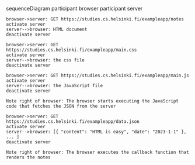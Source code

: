 sequenceDiagram
    participant browser
    participant server
    
    browser->server: GET https://studies.cs.helsinki.fi/exampleapp/notes
    activate server
    server-->browser: HTML document
    deactivate server
    
    browser->server: GET https://studies.cs.helsinki.fi/exampleapp/main.css
    activate server
    server-->browser: the css file
    deactivate server
    
    browser->server: GET https://studies.cs.helsinki.fi/exampleapp/main.js
    activate server
    server-->browser: the JavaScript file
    deactivate server
    
    Note right of browser: The browser starts executing the JavaScript code that fetches the JSON from the server
    
    browser->server: GET https://studies.cs.helsinki.fi/exampleapp/data.json
    activate server
    server-->browser: [{ "content": "HTML is easy", "date": "2023-1-1" }, ... ]
    deactivate server    

    Note right of browser: The browser executes the callback function that renders the notes 
